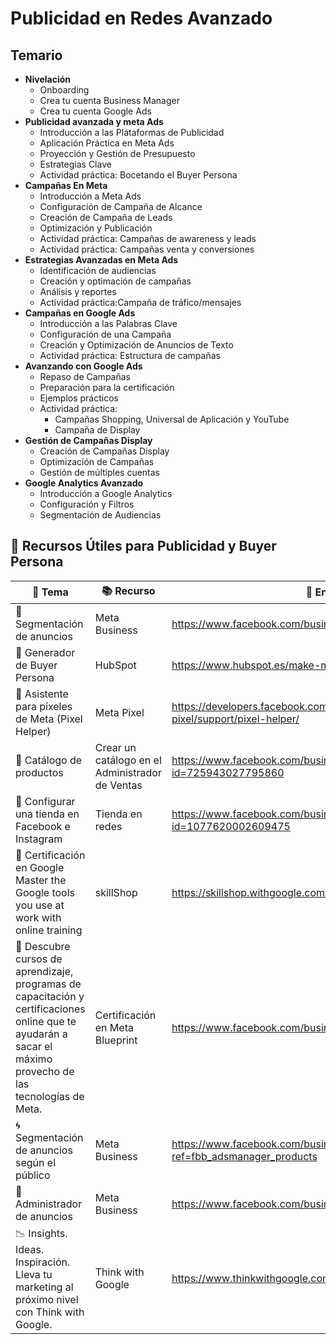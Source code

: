 # Publicidad en Redes Avanzado

## Temario
- **Nivelación**
    - Onboarding
    - Crea tu cuenta Business Manager
    - Crea tu cuenta Google Ads
- **Publicidad avanzada y meta Ads**
    - Introducción a las Plataformas de Publicidad
    - Aplicación Práctica en Meta Ads
    - Proyección y Gestión de Presupuesto
    - Estrategias Clave
    - Actividad práctica: Bocetando el Buyer Persona
- **Campañas En Meta**
    - Introducción a Meta Ads
    - Configuración de Campaña de Alcance
    - Creación de Campaña de Leads
    - Optimización y Publicación
    - Actividad práctica: Campañas de awareness y leads
    - Actividad práctica: Campañas venta y conversiones
- **Estrategias Avanzadas en Meta Ads**
    - Identificación de audiencias
    - Creación y optimación de campañas
    - Análisis y reportes
    - Actividad práctica:Campaña de tráfico/mensajes 
- **Campañas en Google Ads**
    - Introducción a las Palabras Clave
    - Configuración de una Campaña
    - Creación y Optimización de Anuncios de Texto
    - Actividad práctica: Estructura de campañas
- **Avanzando con Google Ads**
    - Repaso de Campañas
    - Preparación para la certificación
    - Ejemplos prácticos
    - Actividad práctica:
        - Campañas Shopping, Universal de Aplicación y YouTube
        - Campaña de Display
- **Gestión de Campañas Display**
    - Creación de Campañas Display
    - Optimización de Campañas
    - Gestión de múltiples cuentas
- **Google Analytics Avanzado**
    - Introducción a Google Analytics
    - Configuración y Filtros
    - Segmentación de Audiencias    

## 🧠 Recursos Útiles para Publicidad y Buyer Persona

| 📌 Tema | 📚 Recurso | 🔗 Enlace |
|--------|------------|----------|
| 🎯 Segmentación de anuncios | Meta Business | https://www.facebook.com/business/ads/ad-targeting |
| 👤 Generador de Buyer Persona | HubSpot | https://www.hubspot.es/make-my-persona |
| 🧩 Asistente para píxeles de Meta (Pixel Helper) | Meta Pixel  | https://developers.facebook.com/docs/meta-pixel/support/pixel-helper/ |
| 🛒 Catálogo de productos | Crear un catálogo en el Administrador de Ventas | https://www.facebook.com/business/help/1275400645914358?id=725943027795860 |
| 🏬 Configurar una tienda en Facebook e Instagram | Tienda en redes | https://www.facebook.com/business/help/268860861184453?id=1077620002609475 |
| 🏢 Certificación en Google  Master the Google tools you use at work with online training | skillShop | https://skillshop.withgoogle.com/ |
| 🚀 Descubre cursos de aprendizaje, programas de capacitación y certificaciones online que te ayudarán a sacar el máximo provecho de las tecnologías de Meta. | Certificación en Meta Blueprint  | https://www.facebook.com/business/learn |
| 🌀​ Segmentación de anuncios según el público | Meta Business | https://www.facebook.com/business/ads/ad-targeting?ref=fbb_adsmanager_products | 
| 📖​ Administrador de anuncios | Meta Business | https://www.facebook.com/business/tools/ads-manager/tips |
| 📉​ Insights. Ideas. Inspiración. Lleva tu marketing al próximo nivel con Think with Google. | Think with Google | https://www.thinkwithgoogle.com/intl/es-419/ |
